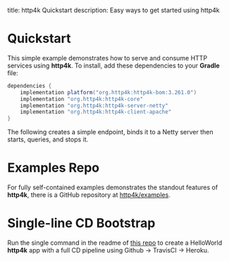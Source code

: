 title: http4k Quickstart
description: Easy ways to get started using http4k

# Quickstart 

This simple example demonstrates how to serve and consume HTTP services using **http4k**. To install, add these dependencies to your **Gradle** file:

```groovy
dependencies {
    implementation platform("org.http4k:http4k-bom:3.261.0")
    implementation "org.http4k:http4k-core"
    implementation "org.http4k:http4k-server-netty"
    implementation "org.http4k:http4k-client-apache"
}
```

The following creates a simple endpoint, binds it to a Netty server then starts, queries, and stops it.

<script src="https://gist-it.appspot.com/https://github.com/http4k/http4k/blob/master/src/docs/quickstart/example.kt"></script>

# Examples Repo
For fully self-contained examples demonstrates the standout features of **http4k**, there is a GitHub repository at [http4k/examples](https://github.com/http4k/examples).

# Single-line CD Bootstrap
Run the single command in the readme of [this repo](https://github.com/http4k/http4k-bootstrap) to create a HelloWorld **http4k** app with a full CD pipeline using Github -> TravisCI -> Heroku.
